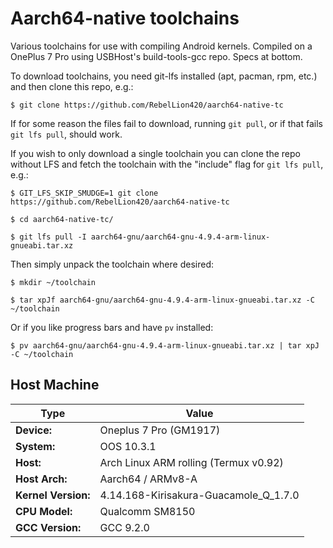 # Aarch64-native toolchains


Various toolchains for use with compiling Android kernels. Compiled on a
OnePlus 7 Pro using USBHost's build-tools-gcc repo. Specs at bottom.


To download toolchains, you need git-lfs installed (apt, pacman, rpm, etc.)
and then clone this repo, e.g.:


`$ git clone https://github.com/RebelLion420/aarch64-native-tc`


If for some reason the files fail to download, running `git pull`, or if that
fails `git lfs pull`, should work.

If you wish to only download a single toolchain you can clone the repo without
LFS and fetch the toolchain with the "include" flag for `git lfs pull`, e.g.:


`$ GIT_LFS_SKIP_SMUDGE=1 git clone https://github.com/RebelLion420/aarch64-native-tc`

`$ cd aarch64-native-tc/`

`$ git lfs pull -I aarch64-gnu/aarch64-gnu-4.9.4-arm-linux-gnueabi.tar.xz`


Then simply unpack the toolchain where desired:


`$ mkdir ~/toolchain`

`$ tar xpJf aarch64-gnu/aarch64-gnu-4.9.4-arm-linux-gnueabi.tar.xz -C ~/toolchain`


Or if you like progress bars and have `pv` installed:


`$ pv aarch64-gnu/aarch64-gnu-4.9.4-arm-linux-gnueabi.tar.xz | tar xpJ -C ~/toolchain`



## Host Machine

Type | Value
--- | ---
**Device:** | Oneplus 7 Pro (GM1917)
**System:** | OOS 10.3.1
**Host:** | Arch Linux ARM rolling (Termux v0.92)
**Host Arch:** | Aarch64 / ARMv8-A
**Kernel Version:** | 4.14.168-Kirisakura-Guacamole_Q_1.7.0
**CPU Model:** | Qualcomm SM8150
**GCC Version:** | GCC 9.2.0
